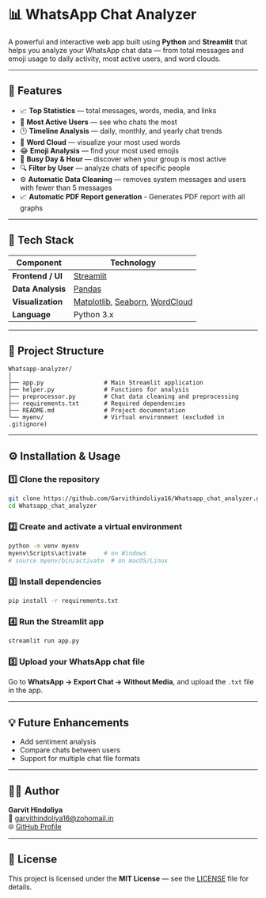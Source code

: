 # 📊 WhatsApp Chat Analyzer

A powerful and interactive web app built using **Python** and **Streamlit** that helps you analyze your WhatsApp chat data — from total messages and emoji usage to daily activity, most active users, and word clouds.

---

## 🚀 Features

- 📈 **Top Statistics** — total messages, words, media, and links  
- 👥 **Most Active Users** — see who chats the most  
- 🕒 **Timeline Analysis** — daily, monthly, and yearly chat trends  
- 💬 **Word Cloud** — visualize your most used words  
- 😂 **Emoji Analysis** — find your most used emojis  
- 📅 **Busy Day & Hour** — discover when your group is most active  
- 🔍 **Filter by User** — analyze chats of specific people  
- ⚙️ **Automatic Data Cleaning** — removes system messages and users with fewer than 5 messages
- 📈 **Automatic PDF Report generation** - Generates PDF report with all graphs 

---

## 🧠 Tech Stack

| Component | Technology |
|------------|-------------|
| **Frontend / UI** | [Streamlit](https://streamlit.io) |
| **Data Analysis** | [Pandas](https://pandas.pydata.org) |
| **Visualization** | [Matplotlib](https://matplotlib.org), [Seaborn](https://seaborn.pydata.org), [WordCloud](https://amueller.github.io/word_cloud/) |
| **Language** | Python 3.x |

---

## 📁 Project Structure

```
Whatsapp-analyzer/
│
├── app.py                 # Main Streamlit application
├── helper.py              # Functions for analysis
├── preprocessor.py        # Chat data cleaning and preprocessing
├── requirements.txt       # Required dependencies
├── README.md              # Project documentation
└── myenv/                 # Virtual environment (excluded in .gitignore)
```

---

## ⚙️ Installation & Usage

### 1️⃣ Clone the repository
```bash
git clone https://github.com/Garvithindoliya16/Whatsapp_chat_analyzer.git
cd Whatsapp_chat_analyzer
```

### 2️⃣ Create and activate a virtual environment
```bash
python -m venv myenv
myenv\Scripts\activate     # on Windows
# source myenv/bin/activate  # on macOS/Linux
```

### 3️⃣ Install dependencies
```bash
pip install -r requirements.txt
```

### 4️⃣ Run the Streamlit app
```bash
streamlit run app.py
```

### 5️⃣ Upload your WhatsApp chat file  
Go to **WhatsApp → Export Chat → Without Media**, and upload the `.txt` file in the app.

---

## 💡 Future Enhancements

- Add sentiment analysis  
- Compare chats between users  
- Support for multiple chat file formats 

---

## 🧑‍💻 Author

**Garvit Hindoliya**  
📧 garvithindoliya16@zohomail.in  
🌐 [GitHub Profile](https://github.com/Garvithindoliya16)

---

## 🪪 License

This project is licensed under the **MIT License** — see the [LICENSE](LICENSE) file for details.
